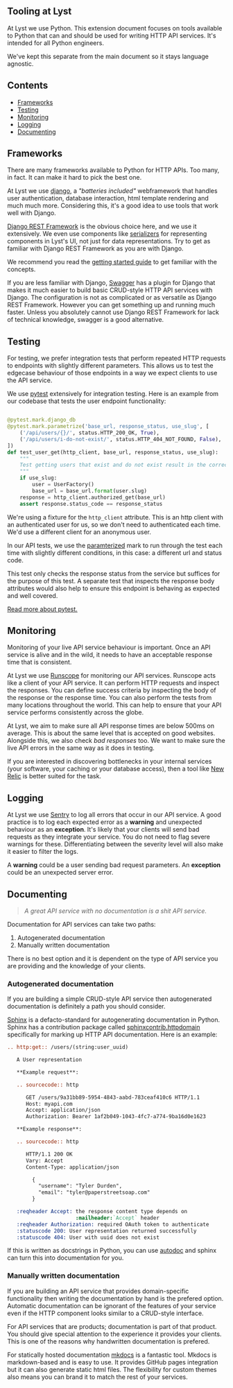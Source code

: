 Tooling at Lyst
---------------

At Lyst we use Python. This extension document focuses on tools available to Python that can and should be used for writing HTTP API services. It's intended for all Python engineers.

We've kept this separate from the main document so it stays language agnostic.

## Contents

- [Frameworks](#frameworks)
- [Testing](#testing)
- [Monitoring](#monitoring)
- [Logging](#logging)
- [Documenting](#documenting)

## Frameworks

There are many frameworks available to Python for HTTP APIs. Too many, in fact. It can make it hard to pick the best one.

At Lyst we use [django](https://djangoproject.com), a _"batteries included"_ webframework that handles user authentication, database interaction, html template rendering and much much more. Considering this, it's a good idea to use tools that work well with Django.

[Django REST Framework](http://django-rest-framework.org) is the obvious choice here, and we use it extensively. We even use components like [serializers](http://www.django-rest-framework.org/api-guide/serializers/) for representing components in Lyst's UI, not just for data representations. Try to get as familiar with Django REST Framework as you are with Django.

We recommend you read the [getting started guide](http://www.django-rest-framework.org/tutorial/quickstart/) to get familiar with the concepts.

If you are less familiar with Django, [Swagger](http://swagger.io) has a plugin for Django that makes it much easier to build basic CRUD-style HTTP API services with Django. The configuration is not as complicated or as versatile as Django REST Framework. However you can get something up and running much faster. Unless you absolutely cannot use Django REST Framework for lack of technical knowledge, swagger is a good alternative.

## Testing

For testing, we prefer integration tests that perform repeated HTTP requests to endpoints with slightly different parameters. This allows us to test the edgecase behaviour of those endpoints in a way we expect clients to use the API service.

We use [pytest](http://pytest.org/latest/) extensively for integration testing. Here is an example from our codebase that tests the user endpoint functionality:

```python

@pytest.mark.django_db
@pytest.mark.parametrize('base_url, response_status, use_slug', [
    ('/api/users/{}/', status.HTTP_200_OK, True),
    ('/api/users/i-do-not-exist/', status.HTTP_404_NOT_FOUND, False),
])
def test_user_get(http_client, base_url, response_status, use_slug):
    """
    Test getting users that exist and do not exist result in the correct responses.
    """
    if use_slug:
        user = UserFactory()
        base_url = base_url.format(user.slug)
    response = http_client.authorized_get(base_url)
    assert response.status_code == response_status
```

We're using a fixture for the `http_client` attribute. This is an http client with an authenticated user for us, so we don't need to authenticated each time. We'd use a different client for an anonymous user.

In our API tests, we use the [paramterized](http://pytest.org/latest/parametrize.html) mark to run through the test each time with slightly different conditions, in this case: a different url and status code.

This test only checks the response status from the service but suffices for the purpose of this test. A separate test that inspects the response body attributes would also help to ensure this endpoint is behaving as expected and well covered.

[Read more about pytest.](http://pytest.org/latest/)

## Monitoring

Monitoring of your live API service behaviour is important. Once an API service is alive and in the wild, it needs to have an acceptable response time that is consistent.

At Lyst we use [Runscope](https://runscope.com) for monitoring our API services. Runscope acts like a client of your API service. It can perform HTTP requests and inspect the responses. You can define success criteria by inspecting the body of the response or the response time. You can also perform the tests from many locations throughout the world. This can help to ensure that your API service performs consistently across the globe.

At Lyst, we aim to make sure all API response times are below 500ms on average. This is about the same level that is accepted on good websites. Alongside this, we also check _bad responses_ too. We want to make sure the live API errors in the same way as it does in testing.


If you are interested in discovering bottlenecks in your internal services (your software, your caching or your database access), then a tool like [New Relic](https://newrelic.com) is better suited for the task.

## Logging

At Lyst we use [Sentry](https://www.getsentry.com/welcome/) to log all errors that occur in our API service. A good practice is to log each expected error as a **warning** and unexpected behaviour as an **exception**. It's likely that your clients will send bad requests as they integrate your service. You do not need to flag severe warnings for these. Differentiating between the severity level will also make it easier to filter the logs.

A **warning** could be a user sending bad request parameters. An **exception** could be an unexpected server error.

## Documenting

> _A great API service with no documentation is a shit API service._

Documentation for API services can take two paths:

1. Autogenerated documentation
2. Manually written documentation

There is no best option and it is dependent on the type of API service you are providing and the knowledge of your clients.

### Autogenerated documentation

If you are building a simple CRUD-style API service then autogenerated documentation is definitely a path you should consider.

[Sphinx](http://sphinx-doc.org) is a defacto-standard for autogenerating documentation in Python. Sphinx has a contribution package called [sphinxcontrib.httpdomain](https://pythonhosted.org/sphinxcontrib-httpdomain/) specifically for marking up HTTP API documentation. Here is an example:

```rst
.. http:get:: /users/(string:user_uuid)

   A User representation

   **Example request**:

   .. sourcecode:: http

      GET /users/9a31bb89-5954-4843-aabd-783ceaf410c6 HTTP/1.1
      Host: myapi.com
      Accept: application/json
      Authorization: Bearer 1af2b049-1043-4fc7-a774-9ba16d0e1623

   **Example response**:

   .. sourcecode:: http

      HTTP/1.1 200 OK
      Vary: Accept
      Content-Type: application/json

        {
          "username": "Tyler Durden",
          "email": "tyler@paperstreetsoap.com"
        }

   :reqheader Accept: the response content type depends on
                      :mailheader:`Accept` header
   :reqheader Authorization: required OAuth token to authenticate
   :statuscode 200: User representation returned successfully
   :statuscode 404: User with uuid does not exist
```

If this is written as docstrings in Python, you can use [autodoc](http://sphinx-doc.org/ext/autodoc.html) and sphinx can turn this into documentation for you.

### Manually written documentation

If you are building an API service that provides domain-specific functionality then writing the documentation by hand is the prefered option. Automatic documentation can be ignorant of the features of your service even if the HTTP component looks similar to a CRUD-style interface.

For API services that are products; documentation is part of that product. You should give special attention to the experience it provides your clients. This is one of the reasons why handwritten documentation is prefered.

For statically hosted documentation [mkdocs](https://mkdocs.org) is a fantastic tool. Mkdocs is markdown-based and is easy to use. It provides GitHub pages integration but it can also generate static html files. The flexibility for custom themes also means you can brand it to match the rest of your services.
